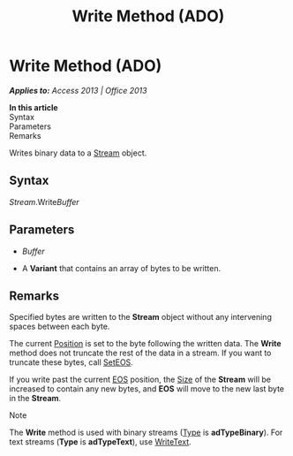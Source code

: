 ﻿---
title: Write Method (ADO)
TOCTitle: Write Method (ADO)
ms:assetid: cabe4581-409f-7f05-bd59-d495bfb2c6fd
ms:mtpsurl: https://msdn.microsoft.com/en-us/library/JJ249986(v=office.15)
ms:contentKeyID: 48547697
ms.date: 09/18/2015
mtps_version: v=office.15
---

# Write Method (ADO)


_**Applies to:** Access 2013 | Office 2013_

**In this article**  
Syntax  
Parameters  
Remarks  

Writes binary data to a [Stream](stream-object-ado.md) object.

## Syntax

*Stream*.Write*Buffer*

## Parameters

  - *Buffer*

  - A **Variant** that contains an array of bytes to be written.

## Remarks

Specified bytes are written to the **Stream** object without any intervening spaces between each byte.

The current [Position](position-property-ado.md) is set to the byte following the written data. The **Write** method does not truncate the rest of the data in a stream. If you want to truncate these bytes, call [SetEOS](seteos-method-ado.md).

If you write past the current [EOS](eos-property-ado.md) position, the [Size](https://msdn.microsoft.com/en-us/library/jj250128\(v=office.15\)) of the **Stream** will be increased to contain any new bytes, and **EOS** will move to the new last byte in the **Stream**.


> [!NOTE]
> <P>The <STRONG>Write</STRONG> method is used with binary streams (<A href="type-property-ado-stream.md">Type</A> is <STRONG>adTypeBinary</STRONG>). For text streams (<STRONG>Type</STRONG> is <STRONG>adTypeText</STRONG>), use <A href="writetext-method-ado.md">WriteText</A>.</P>


